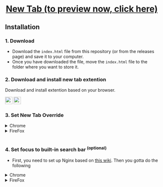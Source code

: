 <h1 align="center"><a href="https://alialmasi.github.io/newtab/" target="_blank">New Tab (to preview now, click here)</a></h1>

## Installation

### 1. Download

- Download the `index.html` file from this repository (or from the releases page) and save it to your computer.
- Once you have downloaded the file, move the `index.html` file to the folder where you want to store it.

### 2. Download and install new tab extention

Download and install extention based on your browser.

<a href="https://addons.mozilla.org/en-US/firefox/addon/new-tab-override/"><img src="https://user-images.githubusercontent.com/74229780/211720609-6ed494f5-cabe-412a-9a8a-c1be9be58c5c.png" width="24px"></a>
<a href="https://chrome.google.com/webstore/detail/new-tab-redirect/icpgjfneehieebagbmdbhnlpiopdcmna"><img src="https://user-images.githubusercontent.com/74229780/211722577-be8f1689-1883-4ab2-be85-7d938f34997f.png" width="24px"></a>

### 3. Set New Tab Override

<details>
<summary>Chrome</summary><br>

1. Open the extensions by typing `chrome://extensions/` in the address bar.
2. Find the "New Tab Redirect" extension and click the "Details" button.
3. Click the "Extension Options" button.
4. Go to the "URL" tab.
5. Paste the path to the index file you unzipped earlier into the "Redirect URL" field.
6. Then click the "Save" button.

</details>

<details>
  <summary>FireFox</summary>
<br>

1. Open the extensions by typing `about:addons` in the address bar.
2. Go to the "Extensions" tab.
3. Find the "New Tab Override" extension, click the three-dot button, and select options.
4. Set "Option" to "local file".
5. Click "Browse" and select the index file you unzipped earlier.

</details>

<br>

### 4. Set focus to built-in search bar <sup>(optional)</sup>

- First, you need to set up Nginx based on [this wiki](https://github.com/jimschubert/NewTab-Redirect/wiki#page-focus-on-file-redirects). Then you gotta do the following

<details>
<summary>Chrome</summary><br>

1. Go to the "Extension Options" page as you did before.
2. Go to the "URL" tab.
3. Paste `http://localhost` into the "Redirect URL" field.
4. Click the "Save" button.

</details>

<details>
  <summary>FireFox</summary>
<br>

1. Go to the "New Tab Override" settings as you did before.
2. Set "Option" to "custom URL".
3. Paste `http://localhost` into the "URL" field.
4. Check the "Set focus to the web page instead of the address bar" checkbox.

</details><br>

